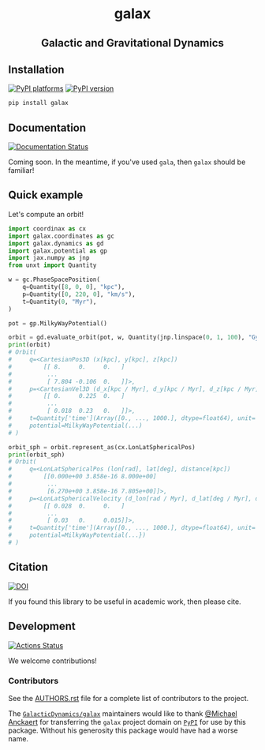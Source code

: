 <h1 align='center'> galax </h1>
<h2 align="center">Galactic and Gravitational Dynamics</h2>

## Installation

[![PyPI platforms][pypi-platforms]][pypi-link]
[![PyPI version][pypi-version]][pypi-link]

<!-- [![Conda-Forge][conda-badge]][conda-link] -->

```bash
pip install galax
```

## Documentation

[![Documentation Status][rtd-badge]][rtd-link]

Coming soon. In the meantime, if you've used `gala`, then `galax` should be
familiar!

## Quick example

Let's compute an orbit!

```python
import coordinax as cx
import galax.coordinates as gc
import galax.dynamics as gd
import galax.potential as gp
import jax.numpy as jnp
from unxt import Quantity

w = gc.PhaseSpacePosition(
    q=Quantity([8, 0, 0], "kpc"),
    p=Quantity([0, 220, 0], "km/s"),
    t=Quantity(0, "Myr"),
)

pot = gp.MilkyWayPotential()

orbit = gd.evaluate_orbit(pot, w, Quantity(jnp.linspace(0, 1, 100), "Gyr"))
print(orbit)
# Orbit(
#     q=<CartesianPos3D (x[kpc], y[kpc], z[kpc])
#         [[ 8.     0.     0.   ]
#          ...
#          [ 7.804 -0.106  0.   ]]>,
#     p=<CartesianVel3D (d_x[kpc / Myr], d_y[kpc / Myr], d_z[kpc / Myr])
#         [[ 0.     0.225  0.   ]
#          ...
#          [ 0.018  0.23   0.   ]]>,
#     t=Quantity['time'](Array([0., ..., 1000.], dtype=float64), unit='Myr'),
#     potential=MilkyWayPotential(...)
# )

orbit_sph = orbit.represent_as(cx.LonLatSphericalPos)
print(orbit_sph)
# Orbit(
#     q=<LonLatSphericalPos (lon[rad], lat[deg], distance[kpc])
#         [[0.000e+00 3.858e-16 8.000e+00]
#          ...
#          [6.270e+00 3.858e-16 7.805e+00]]>,
#     p=<LonLatSphericalVelocity (d_lon[rad / Myr], d_lat[deg / Myr], d_distance[kpc / Myr])
#         [[ 0.028  0.     0.   ]
#          ...
#          [ 0.03   0.     0.015]]>,
#     t=Quantity['time'](Array([0., ..., 1000.], dtype=float64), unit='Myr'),
#     potential=MilkyWayPotential(...})
# )
```

## Citation

[![DOI][zenodo-badge]][zenodo-link]

If you found this library to be useful in academic work, then please cite.

## Development

[![Actions Status][actions-badge]][actions-link]

We welcome contributions!

### Contributors

See the
[AUTHORS.rst](https://github.com/GalacticDynamics/galax/blob/main/AUTHORS.rst)
file for a complete list of contributors to the project.

The [`GalacticDynamics/galax`](https://github.com/GalacticDynamics/galax)
maintainers would like to thank
[@Michael Anckaert](https://github.com/MichaelAnckaert) for transferring the
`galax` project domain on [`PyPI`][pypi-link] for use by this package. Without
his generosity this package would have had a worse name.

<!-- SPHINX-START -->

<!-- prettier-ignore-start -->
[actions-badge]:            https://github.com/GalacticDynamics/galax/workflows/CI/badge.svg
[actions-link]:             https://github.com/GalacticDynamics/galax/actions
[codecov-badge]:            https://codecov.io/gh/GalacticDynamics/galax/graph/badge.svg?token=PC553LZFFJ
[codecov-link]:             https://codecov.io/gh/GalacticDynamics/galax
[conda-badge]:              https://img.shields.io/conda/vn/conda-forge/galax
[conda-link]:               https://github.com/conda-forge/galax-feedstock
[github-discussions-badge]: https://img.shields.io/static/v1?label=Discussions&message=Ask&color=blue&logo=github
[github-discussions-link]:  https://github.com/GalacticDynamics/galax/discussions
[pypi-link]:                https://pypi.org/project/galax/
[pypi-platforms]:           https://img.shields.io/pypi/pyversions/galax
[pypi-version]:             https://img.shields.io/pypi/v/galax
[rtd-badge]:                https://readthedocs.org/projects/galax/badge/?version=latest
[rtd-link]:                 https://galax.readthedocs.io/en/latest/?badge=latest
[zenodo-badge]:             https://zenodo.org/badge/706347349.svg
[zenodo-link]:              https://zenodo.org/doi/10.5281/zenodo.11553324

<!-- prettier-ignore-end -->
